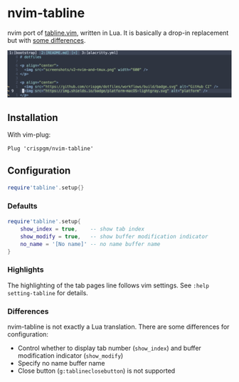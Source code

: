 # nvim-tabline

nvim port of [tabline.vim](https://github.com/mkitt/tabline.vim), written in Lua.
It is basically a drop-in replacement but with [some differences](#Differences).

![nvim-tabline-screenshots](screenshots/nvim-tabline.png)

## Installation

With vim-plug:

```viml
Plug 'crispgm/nvim-tabline'
```

## Configuration

```lua
require'tabline'.setup{}
```

### Defaults

```lua
require'tabline'.setup{
    show_index = true,    -- show tab index
    show_modify = true,   -- show buffer modification indicator
    no_name = '[No name]' -- no name buffer name
}
```

### Highlights

The highlighting of the tab pages line follows vim settings. See `:help setting-tabline` for details.

### Differences

nvim-tabline is not exactly a Lua translation. There are some differences for configuration:

- Control whether to display tab number (`show_index`) and buffer modification indicator (`show_modify`)
- Specify no name buffer name
- Close button (`g:tablineclosebutton`) is not supported
